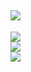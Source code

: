 [![](https://visitcount.itsvg.in/api?id=SharpnessRS&icon=5&color=12)]()
---
![](https://github-readme-stats.vercel.app/api?username=SharpnessRS&theme=midnight-purple&hide_border=true&include_all_commits=true&count_private=true)<br/>
![](https://github-readme-streak-stats.herokuapp.com/?user=SharpnessRS&theme=midnight-purple&hide_border=true)<br/>
![](https://github-readme-stats.vercel.app/api/top-langs/?username=SharpnessRS&theme=midnight-purple&hide_border=true&include_all_commits=true&count_private=true&layout=compact)
